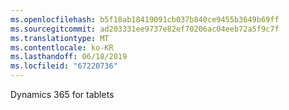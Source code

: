 ```yaml
---
ms.openlocfilehash: b5f18ab18419091cb037b840ce9455b3649b69ff
ms.sourcegitcommit: ad203331ee9737e82ef70206ac04eeb72a5f9c7f
ms.translationtype: MT
ms.contentlocale: ko-KR
ms.lasthandoff: 06/18/2019
ms.locfileid: "67220736"
---
```

Dynamics 365 for tablets